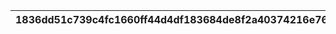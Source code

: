 |1836dd51c739c4fc1660ff44d4df183684de8f2a40374216e768011b495cba60|217d139f4d3f67331efec655bf4ca0ec8017d8a6a1412c97daca20981c246bb0|3dc7138a87f0c0b2a431c8b5811ac33bae3e7dd6641a8743eeebc31d8bc70997|a055a3e7a2b5da91053a8ce9518ba11e898b5f417ed5502e8effc250623d8a20|4a13cfdbc555b2584dae96e331a43617e160e36abd6cca01a286ba404ce62880|5417483bf1ed4dbddc330603f12b68259e1c6a33dcb4a0a55136a408f5307a3a|34e8b7d32b9bae3f1016d91bd73efc5a30864a491d17967beec84b24483782f0|6eaa8cb722c3eb4f9a7be276fff1d3da16e9f17312c1258e15c3723b6297b008|1cdec47611697b200fb7632ebe3dbd310a7ba17c32603da18b24ad9ea966115c|7773272e59ede4cd886c66692f9669a8fd949dfb1ca5f0c81b675ed8bc84e1eb|b9185eb41394baaa441a6a534f16bdd1f0458df3ee7b15ee91ae1bcf88e1ad17|
| --- | --- | --- | --- | --- | --- | --- | --- | --- | --- | --- |